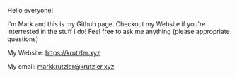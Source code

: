 Hello everyone!

I'm Mark and this is my Github page. Checkout my Website if you're interrested in the stuff I do!
Feel free to ask me anything (please appropriate questions)

My Website: https://krutzler.xyz

My email: markkrutzler@krutzler.xyz
<!---
markkru/markkru is a ✨ special ✨ repository because its `README.md` (this file) appears on your GitHub profile.
You can click the Preview link to take a look at your changes.
--->
